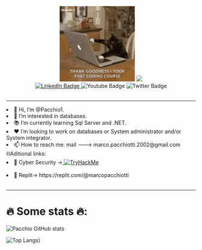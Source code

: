 <div id="header" align="center">
  <img src="img/giphy.gif" width="200"/>
 <img src=" https://media2.giphy.com/media/scZPhLqaVOM1qG4lT9/giphy.gif?cid=ecf05e47bk4jw3omeh8gd8slcarkh3je4xkd1dbd5prllwd4&ep=v1_gifs_search&rid=giphy.gif&ct=g](https://media2.giphy.com/media/scZPhLqaVOM1qG4lT9/giphy.gif?cid=ecf05e47bk4jw3omeh8gd8slcarkh3je4xkd1dbd5prllwd4&ep=v1_gifs_search&rid=giphy.gif&ct=g)">
</div>
<div id="badges" style="justify-content:center;align-items:center;"align="center">
  <a href="https://www.linkedin.com/in/marco-pacchiotti-62182423b/">
    <img src="https://img.shields.io/badge/LinkedIn-blue?style=for-the-badge&logo=linkedin&logoColor=white" alt="LinkedIn Badge"/>
  </a>
  <a>
    <img src="https://img.shields.io/badge/YouTube-red?style=for-the-badge&logo=youtube&logoColor=white" alt="Youtube Badge"/>
  </a>
  <a>
    <img src="https://img.shields.io/badge/Twitter-blue?style=for-the-badge&logo=twitter&logoColor=white" alt="Twitter Badge"/>
  </a>

</div>
<div align="center">
<img src="https://komarev.com/ghpvc/?username=pacchio1&style=flat-square&color=blueviolet" alt=""/>
</div>
<hr>
<div>

<li>👋 Hi, I’m @Pacchio1.<br/></li>
<li>👀 I’m interested in databases.<br/></li>
<li>📚 I’m currently learning Sql Server and .NET.<br/></li>
<li>❤️ I’m looking to work on databases or System administrator and/or System integrator.<br/></li>
<li>📫 How to reach me: mail ---> marco.pacchiotti.2002@gmail.com<br/></li>
⛓️Aditional links:<br/>
<li>🤖 Cyber Security -><a href="https://tryhackme.com/p/Monkey420"> <img src="https://tryhackme-badges.s3.amazonaws.com/Monkey420.png" alt="TryHackMe"></a></li><br/>
<li>💼 Replit-> https://replit.com/@marcopacchiotti</li>
</div>
<br>
<hr/>

<h1>🔥 Some stats 🔥:</h1>

<!--![Anurag's GitHub stats](https://github-readme-stats.vercel.app/api?username=pacchio1&show_icons=true&theme=tokyonight)-->
![Pacchio GitHub stats](https://github-readme-stats.vercel.app/api?username=pacchio1&show_icons=true&theme=radical)

<!--[![Top Langs](https://github-readme-stats.vercel.app/api/top-langs/?username=pacchio1&layout=compact&theme=vision-friendly-dark)](https://github.com/anuraghazra/github-readme-stats)-->
![Top Langs](https://github-readme-stats.vercel.app/api/top-langs/?username=pacchio1&layout=compact&theme=radical))

<!--<hr>
<h1>Consistency</h1>

![GitHub Streak](http://github-readme-streak-stats.herokuapp.com?user=pacchio1&theme=dark&background=141321)
